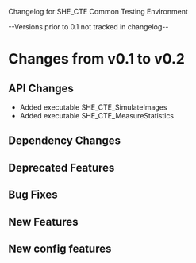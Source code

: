 Changelog for SHE_CTE Common Testing Environment

--Versions prior to 0.1 not tracked in changelog--

Changes from v0.1 to v0.2
=========================

API Changes
-----------
- Added executable SHE_CTE_SimulateImages
- Added executable SHE_CTE_MeasureStatistics


Dependency Changes
------------------


Deprecated Features
-------------------


Bug Fixes
---------


New Features
------------


New config features
-------------------

